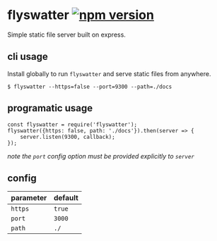 # flyswatter [![npm version](https://badge.fury.io/js/flyswatter.svg)](https://badge.fury.io/js/flyswatter)

Simple static file server built on express.

## cli usage

Install globally to run `flyswatter` and serve static files from anywhere.

    $ flyswatter --https=false --port=9300 --path=./docs

## programatic usage

    const flyswatter = require('flyswatter');
    flyswatter({https: false, path: './docs'}).then(server => {
        server.listen(9300, callback);
    });

_note the `port` config option must be provided explicitly to `server`_

## config
| parameter   | default     |
| ----------- | ----------- |
| `https`     | `true`      |
| `port`      | `3000`      |
| `path`      | `./`        |
